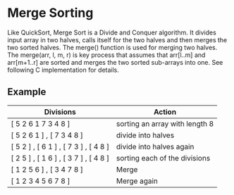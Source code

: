 # Merge Sorting

Like QuickSort, Merge Sort is a Divide and Conquer algorithm. It divides input array in two halves, calls itself for the two halves and then merges the two sorted halves. The merge() function is used for merging two halves. The merge(arr, l, m, r) is key process that assumes that arr[l..m] and arr[m+1..r] are sorted and merges the two sorted sub-arrays into one. See following C implementation for details.

## Example 

| Divisions | Action |
| --- | --- | 
| [ 5 2 6 1 7 3 4 8 ] | sorting an array with length 8 |
| [ 5 2 6 1 ] , [ 7 3 4 8 ]  |  divide into halves |
| [ 5 2 ] , [ 6 1 ] , [ 7 3 ] , [ 4 8 ] | divide into halves again|
| [ 2 5 ] , [ 1 6 ] , [ 3 7 ] , [ 4 8 ] | sorting each of the divisions|
| [ 1 2 5 6 ] , [ 3 4 7 8 ] | Merge |
| [ 1 2 3 4 5 6 7 8 ] | Merge again |